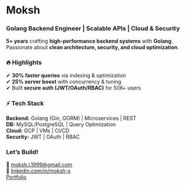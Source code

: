 # **Moksh**  
### **Golang Backend Engineer | Scalable APIs | Cloud & Security**  

**5+ years** crafting **high-performance backend systems** with **Golang**. Passionate about **clean architecture, security, and cloud optimization**.  

### 🔥 **Highlights**  
✔ **30% faster queries** via indexing & optimization  
✔ **25% server boost** with concurrency & tuning  
✔ Built **secure auth (JWT/OAuth/RBAC)** for 50K+ users  

### ⚡ **Tech Stack**  
**Backend:** Golang (Gin, GORM) | Microservices | REST  
**DB:** MySQL/PostgreSQL | Query Optimization  
**Cloud:** GCP | VMs | CI/CD  
**Security:** JWT | OAuth | RBAC  

### **Let’s Build!**  
📩 [moksh.j.1999@gmail.com](mailto:moksh.j.1999@gmail.com)  
🔗 [linkedin.com/in/moksh-s](https://linkedin.com/in/moksh-s)  
[Portfolio](https://mokshdev.com)
